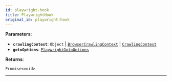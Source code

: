 ```yaml
---
id: playwright-hook
title: PlaywrightHook
original_id: playwright-hook
---
```


<a name="playwrighthook"></a>

**Parameters**:

-   **`crawlingContext`**: `Object` | [`BrowserCrawlingContext`](../typedefs/browser-crawling-context) |
    [`CrawlingContext`](../typedefs/crawling-context)
-   **`gotoOptions`**: [`PlaywrightGotoOptions`](../typedefs/playwright-goto-options)

**Returns**:

`Promise<void>`

---
